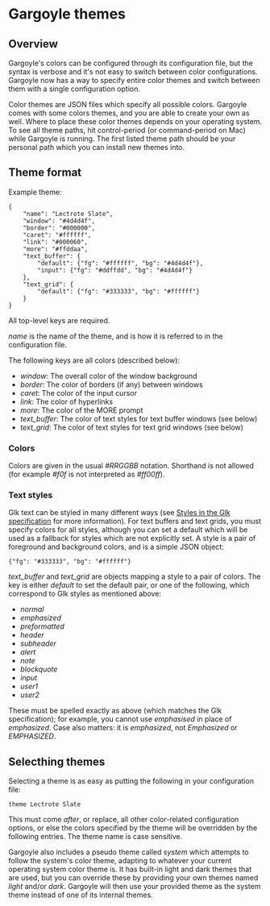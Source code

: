 # Gargoyle themes

## Overview

Gargoyle's colors can be configured through its configuration file, but the
syntax is verbose and it's not easy to switch between color configurations.
Gargoyle now has a way to specify entire color themes and switch between them
with a single configuration option.

Color themes are JSON files which specify all possible colors. Gargoyle comes
with some colors themes, and you are able to create your own as well. Where to
place these color themes depends on your operating system. To see all theme
paths, hit control-period (or command-period on Mac) while Gargoyle is running.
The first listed theme path should be your personal path which you can install
new themes into.

## Theme format

Example theme:

    {
        "name": "Lectrote Slate",
        "window": "#4d4d4f",
        "border": "#000000",
        "caret": "#ffffff",
        "link": "#000060",
        "more": "#ffddaa",
        "text_buffer": {
            "default": {"fg": "#ffffff", "bg": "#4d4d4f"},
            "input": {"fg": "#ddffdd", "bg": "#4d4d4f"}
        },
        "text_grid": {
            "default": {"fg": "#333333", "bg": "#ffffff"}
        }
    }

All top-level keys are required.

*name* is the name of the theme, and is
how it is referred to in the configuration file.

The following keys are all colors (described below):

* *window*: The overall color of the window background
* *border*: The color of borders (if any) between windows
* *caret*: The color of the input cursor
* *link*: The color of hyperlinks
* *more*: The color of the MORE prompt
* *text_buffer*: The color of text styles for text buffer windows (see below)
* *text_grid*: The color of text styles for text grid windows (see below)

### Colors

Colors are given in the usual *#RRGGBB* notation. Shorthand is not allowed (for
example *#f0f* is not interpreted as *#ff00ff*).

### Text styles

Glk text can be styled in many different ways (see [Styles in the Glk
specification](https://www.eblong.com/zarf/glk/Glk-Spec-075.html#stream_style)
for more information). For text buffers and text grids, you must specify colors
for all styles, although you can set a default which will be used as a fallback
for styles which are not explicitly set. A style is a pair of foreground and
background colors, and is a simple JSON object:

    {"fg": "#333333", "bg": "#ffffff"}

*text_buffer* and *text_grid* are objects mapping a style to a pair of colors.
The key is either *default* to set the default pair, or one of the following,
which correspond to Glk styles as mentioned above:

* *normal*
* *emphasized*
* *preformatted*
* *header*
* *subheader*
* *alert*
* *note*
* *blockquote*
* *input*
* *user1*
* *user2*

These must be spelled exactly as above (which matches the Glk specification);
for example, you cannot use *emphasised* in place of *emphasized*. Case also
matters: it is *emphasized*, not *Emphasized* or *EMPHASIZED*.

## Selecthing themes

Selecting a theme is as easy as putting the following in your configuration file:

    theme Lectrote Slate

This must come *after*, or replace, all other color-related configuration
options, or else the colors specified by the theme will be overridden by the
following entries. The theme name is case sensitive.

Gargoyle also includes a pseudo theme called *system* which attempts to follow
the system's color theme, adapting to whatever your current operating system
color theme is. It has built-in light and dark themes that are used, but you can
override these by providing your own themes named *light* and/or *dark*.
Gargoyle will then use your provided theme as the system theme instead of one of
its internal themes.
